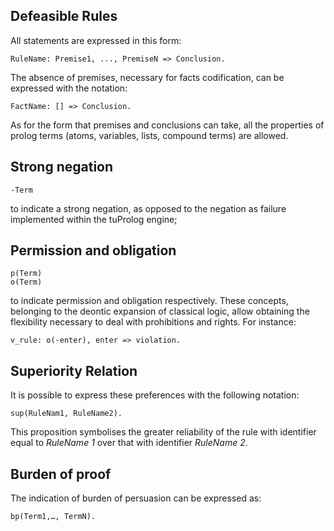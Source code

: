 ---
---

## Defeasible Rules
All statements are expressed in this form:

    RuleName: Premise1, ..., PremiseN => Conclusion.


The absence of premises, necessary for facts codification, can be expressed with the notation:

    FactName: [] => Conclusion.


As for the form that premises and conclusions can take, all the properties of prolog terms (atoms, variables, lists, compound terms) are allowed.


## Strong negation

    -Term

to indicate a strong negation, as opposed to the negation as failure implemented within the tuProlog engine;

## Permission and obligation

    p(Term)
    o(Term)

to indicate permission and obligation respectively. These concepts, belonging to the deontic expansion of classical logic, allow obtaining the flexibility necessary to deal with prohibitions and rights. For instance:

    v_rule: o(-enter), enter => violation.


## Superiority Relation

It is possible to express these preferences with the following notation:


    sup(RuleNam1, RuleName2).


This proposition symbolises the greater reliability of the rule with identifier equal to _RuleName 1_ over that with identifier _RuleName 2_.

## Burden of proof

The indication of burden of persuasion can be expressed as:

    bp(Term1,…, TermN).

